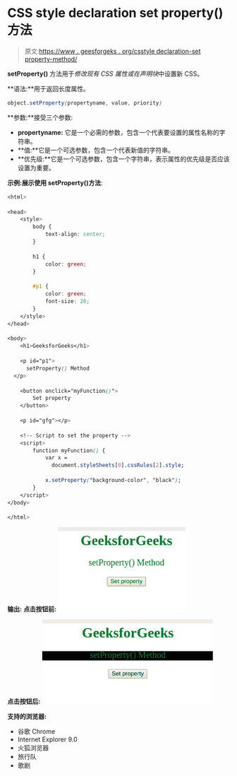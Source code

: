 # CSS style declaration set property()方法

> 原文:[https://www . geesforgeks . org/csstyle declaration-set property-method/](https://www.geeksforgeeks.org/cssstyledeclaration-setproperty-method/)

**setProperty()** 方法用于*修改现有 CSS 属性或在声明块*中设置新 CSS。

**语法:**用于返回长度属性。

```css
object.setProperty(propertyname, value, priority)
```

**参数:**接受三个参数:

*   **propertyname:** 它是一个必需的参数，包含一个代表要设置的属性名称的字符串。
*   **值:**它是一个可选参数，包含一个代表新值的字符串。
*   **优先级:**它是一个可选参数，包含一个字符串，表示属性的优先级是否应该设置为重要。

**示例:**展示**使用 setProperty()方法**:

```css
<html>

<head>
    <style>
        body {
            text-align: center;
        }

        h1 {
            color: green;
        }

        #p1 {
            color: green;
            font-size: 20;
        }
    </style>
</head>

<body>
    <h1>GeeksforGeeks</h1>

    <p id="p1">
      setProperty() Method
  </p>

    <button onclick="myFunction()">
        Set property
    </button>

    <p id="gfg"></p>

    <!-- Script to set the property -->
    <script>
        function myFunction() {
            var x = 
              document.styleSheets[0].cssRules[2].style;

            x.setProperty("background-color", "black");
        }
    </script>
</body>

</html>
```

**输出:**
**点击按钮前:**
![](img/15739a518e545b9788740578a633fee4.png)

**点击按钮后:**
![](img/ddb236188ac3fd98b904da1a69bc7cfc.png)

**支持的浏览器:**

*   谷歌 Chrome
*   Internet Explorer 9.0
*   火狐浏览器
*   旅行队
*   歌剧